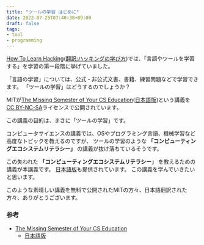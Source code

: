 ```yaml
---
title: "ツールの学習 はじめに"
date: 2022-07-25T07:40:38+09:00
draft: false
tags:
- tool
- programming
---
```


[How To Learn Hacking](http://www.catb.org/~esr/faqs/hacking-howto.html)([翻訳:ハッキングの学び方](https://github.com/kantas-spike/how-to-learn-hacking-japanese/blob/main/how-to-learn-hacking.md))では、「言語やツールを学習する」を学習の第一段階に挙げていました。

「言語の学習」については、公式・非公式文書、書籍、練習問題などで学習できます。
「ツールの学習」はどうするのでしょうか？

<!--more-->

MITが[The Missing Semester of Your CS Education](https://missing.csail.mit.edu/2020/version-control/)([日本語版](https://missing-semester-jp.github.io/))という講義を
[CC BY-NC-SA](https://creativecommons.org/licenses/by-nc-sa/4.0/)ライセンスで公開されています。

この講義の目的は、まさに「ツールの学習」です。

コンピュータサイエンスの講義では、OSやプログラミング言語、機械学習など高度なトピックを教えるのですが、
ツールの学習のような **「コンピューティングエコシステムリテラシー」** の講義が抜け落ちているそうです。

この失われた **「コンピューティングエコシステムリテラシー」** を教えるための講義が本講義です。
[日本語版](https://missing-semester-jp.github.io/)も提供されています。
この講義を学んでいきたいと思います。

このような素晴しい講義を無料で公開されたMITの方々、日本語翻訳された方々、ありがとうございます。

### 参考

- [The Missing Semester of Your CS Education](https://missing.csail.mit.edu/2020/version-control/)
  - [日本語版](https://missing-semester-jp.github.io/)